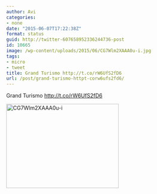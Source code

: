 ```yaml
---
author: Avi
categories:
- none
date: "2015-06-07T17:22:38Z"
format: status
guid: http://twitter-607658952336244736-post
id: 10665
image: /wp-content/uploads/2015/06/CG7Wlm2XAAA0u-i.jpg
tags:
- micro
- tweet
title: Grand Turismo http://t.co/rW6UfS2fD6
url: /post/grand-turismo-httpt-corw6ufs2fd6/
---
```

Grand Turismo http://t.co/rW6UfS2fD6

<img width="300" height="225" src="http://aviflax.com/wp-content/uploads/2015/06/CG7Wlm2XAAA0u-i-300x225.jpg" class="attachment-medium" alt="CG7Wlm2XAAA0u-i" />